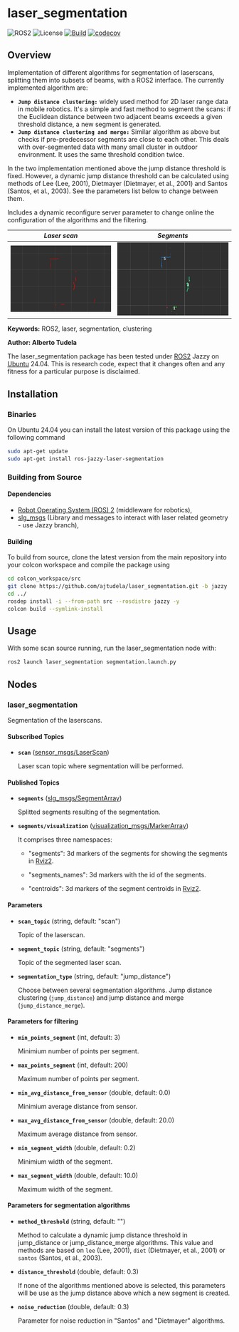 # laser_segmentation
![ROS2](https://img.shields.io/badge/ros2-jazzy-blue?logo=ros&logoColor=white)
![License](https://img.shields.io/github/license/ajtudela/laser_segmentation)
[![Build](https://github.com/ajtudela/laser_segmentation/actions/workflows/build.yml/badge.svg?branch=main)](https://github.com/ajtudela/laser_segmentation/actions/workflows/build.yml)
[![codecov](https://codecov.io/gh/ajtudela/laser_segmentation/graph/badge.svg?token=R48HZO62SQ)](https://codecov.io/gh/ajtudela/laser_segmentation)


## Overview

Implementation of different algorithms for segmentation of laserscans, splitting them into subsets of beams, with a ROS2 interface. The currently implemented algorithm are:

* **`Jump distance clustering:`** widely used method for 2D laser range data in mobile robotics. It's a simple and fast method to segment the scans: if the Euclidean distance between two adjacent beams exceeds a given threshold distance, a new segment is generated.
* **`Jump distance clustering and merge:`** Similar algorithm as above but checks if pre-predecessor segments are close to each other. This deals with over-segmented data with many small cluster in outdoor environment. It uses the same threshold condition twice. 

In the two implementation mentioned above the jump distance threshold is fixed. However, a dynamic jump distance threshold can be calculated using methods of Lee (Lee, 2001), Dietmayer (Dietmayer, et al., 2001) and Santos (Santos, et al., 2003). See the parameters list below to change between them.

Includes a dynamic reconfigure server parameter to change online the configuration of the algorithms and the filtering.

| *Laser scan* | *Segments* |
| :------------: | :-----------------------: |
| ![LaserScan](doc/laser.png)  | ![Segments](doc/segments.png) |

**Keywords:** ROS2, laser, segmentation, clustering

**Author: Alberto Tudela<br />**

The laser_segmentation package has been tested under [ROS2] Jazzy on [Ubuntu] 24.04. This is research code, expect that it changes often and any fitness for a particular purpose is disclaimed.

## Installation

### Binaries

On Ubuntu 24.04 you can install the latest version of this package using the following command

```bash
sudo apt-get update
sudo apt-get install ros-jazzy-laser-segmentation
```

### Building from Source

#### Dependencies

- [Robot Operating System (ROS) 2](https://docs.ros.org/en/jazzy/) (middleware for robotics),
- [slg_msgs](https://github.com/ajtudela/slg_msgs) (Library and messages to interact with laser related geometry - use Jazzy branch),

#### Building

To build from source, clone the latest version from the main repository into your colcon workspace and compile the package using

```bash
cd colcon_workspace/src
git clone https://github.com/ajtudela/laser_segmentation.git -b jazzy
cd ../
rosdep install -i --from-path src --rosdistro jazzy -y
colcon build --symlink-install
```

## Usage

With some scan source running, run the laser_segmentation node with:

```bash
ros2 launch laser_segmentation segmentation.launch.py
```

## Nodes

### laser_segmentation

Segmentation of the laserscans.

#### Subscribed Topics

* **`scan`** ([sensor_msgs/LaserScan])

	Laser scan topic where segmentation will be performed.

#### Published Topics

* **`segments`** ([slg_msgs/SegmentArray])

	Splitted segments resulting of the segmentation.

* **`segments/visualization`** ([visualization_msgs/MarkerArray])

	It comprises three namespaces:

	- "segments": 3d markers of the segments for showing the segments in [Rviz2].

	- "segments_names": 3d markers with the id of the segments.

	- "centroids": 3d markers of the segment centroids in [Rviz2].

#### Parameters

* **`scan_topic`** (string, default: "scan")

	Topic of the laserscan.

* **`segment_topic`** (string, default: "segments")

	Topic of the segmented laser scan.

* **`segmentation_type`** (string, default: "jump_distance")

	Choose between several segmentation algorithms. Jump distance clustering (`jump_distance`) and jump distance and merge (`jump_distance_merge`).

#### Parameters for filtering

* **`min_points_segment`** (int, default: 3)

	Minimium number of points per segment.

* **`max_points_segment`** (int, default: 200)

	Maximum number of points per segment.

* **`min_avg_distance_from_sensor`** (double, default: 0.0)

	Minimium average distance from sensor.

* **`max_avg_distance_from_sensor`** (double, default: 20.0)

	Maximum average distance from sensor.

* **`min_segment_width`** (double, default: 0.2)

	Minimium width of the segment.

* **`max_segment_width`** (double, default: 10.0)

	Maximum width of the segment.

#### Parameters for segmentation algorithms

* **`method_threshold`** (string, default: "")

	Method to calculate a dynamic jump distance threshold in jump_distance or jump_distance_merge algorithms. This value and methods are based on `lee` (Lee, 2001), `diet` (Dietmayer, et al., 2001) or `santos` (Santos, et al., 2003).

* **`distance_threshold`** (double, default: 0.3)

	If none of the algorithms mentioned above is selected, this parameters will be use as the jump distance above which a new segment is created.

* **`noise_reduction`** (double, default: 0.3)

	Parameter for noise reduction in "Santos" and "Dietmayer" algorithms.

[Ubuntu]: https://ubuntu.com/
[ROS2]: https://docs.ros.org/en/jazzy/
[Rviz2]: https://github.com/ros2/rviz
[sensor_msgs/LaserScan]: https://docs.ros2.org/jazzy/api/sensor_msgs/msg/LaserScan.html
[slg_msgs/SegmentArray]: https://github.com/ajtudela/slg_msgs/blob/-/msg/SegmentArray.msg
[visualization_msgs/MarkerArray]: https://docs.ros2.org/jazzy/api/visualization_msgs/msg/MarkerArray.html
